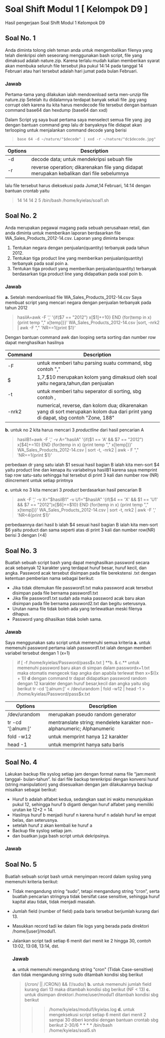 # Soal Shift Modul 1 [ Kelompok D9 ]
Hasil pengerjaan Soal Shift Modul 1 Kelompok D9

## Soal No. 1
Anda diminta tolong oleh teman anda untuk mengembalikan filenya yang telah
dienkripsi oleh seseorang menggunakan bash script, file yang dimaksud adalah
nature.zip. Karena terlalu mudah kalian memberikan syarat akan membuka seluruh
file tersebut jika pukul 14:14 pada tanggal 14 Februari atau hari tersebut adalah hari
jumat pada bulan Februari.
### Jawab
Pertama-tama yang dilakukan ialah mendownload serta men-_unzip_ file nature.zip
Setelah itu didalamnya terdapat banyak sekali file .jpg yang corrupt oleh karena itu kita harus mendecode file tersebut dengan bantuan command base64 dan hexdump (base64 dan xxd)

Dalam Script yg saya buat pertama saya menselect semua file yang .jpg dengan bantuan command grep
lalu dr banyaknya file didapat akan terlooping untuk menjalankan command decode yang berisi
> `base 64 -d ~/nature/"$decode" | xxd -r ~/nature/"dc$decode.jpg"`

| Options | Description |
| --- | --- |
| -d | decode data; untuk mendekripsi sebuah file  |
| -r | reverse operation; dikarenakan file yang didapat merupakan kebalikan dari file sebelumnya |

lalu file tersebut harus dieksekusi pada Jumat,14 Februari, 14:14 dengan bantuan crontab yaitu 
> 14 14 14 2 5 /bin/bash /home/kyielas/soal1.sh

## Soal No. 2
Anda merupakan pegawai magang pada sebuah perusahaan retail, dan anda diminta
untuk memberikan laporan berdasarkan file WA_Sales_Products_2012-14.csv.
Laporan yang diminta berupa:
   1. Tentukan negara dengan penjualan(quantity) terbanyak pada tahun
       2012.
   2. Tentukan tiga product line yang memberikan penjualan(quantity)
       terbanyak pada soal poin a.
   3. Tentukan tiga product yang memberikan penjualan(quantity)
       terbanyak berdasarkan tiga product line yang didapatkan pada soal
       poin b.
       
### Jawab
**a.** Setelah mendownload file WA_Sales_Products_2012-14.csv
   Saya membuat script yang mencari negara dengan penjualan terbanyak pada tahun 2012
> hasilA=awk -F ',' '{if($7 == "2012") x[$1]+=10} END {for(temp in x) {print temp "," x[temp]}}' WA_Sales_Products_2012-14.csv |sort,   -nrk2 | awk -F "," 'NR==1{print $1}'

Dengan bantuan command awk dan looping serta sorting dan number row dapat menghasilkan hasilnya

| Command | Description |
| --- | --- |
| -F | untuk memberi tahu parsing suatu command, sbg contoh ","  |
|  $ | $1,$7,$10 merupakan kolom yang dimaksud oleh soal yaitu negara,tahun,dan penjualan |
| -t | untuk memberi tahu seperator di sorting, sbg contoh ,  |
| -nrk2 | numerical, reverse, dan kolom dua; dikarenakan yang di sort merupakan kolom dua dari print yang di dapat, sbg contoh      "Zone, 188" |

**b.** untuk no 2 kita harus mencari 3 _productline_  dari hasil pencarian A
> hasilB1=awk -F ',' -v A="hasilA" '{if($1 == 'A' && $7 == "2012") x[$4]+=10} END {for(temp in x) {print temp "," x[temp]}}' WA_Sales_Products_2012-14.csv | sort -t, -nrk2 | awk - F "," 'NR==1{print $1}'

perbedaan dr yang satu ialah $1 sesuai hasil bagian B ialah kita men-sort $4 yaitu product line dan kenapa itu variabelnya hasilB1 karena saya memprint tiap row satu-satu sehingga hal tersebut di print 3 kali dan number row (NR) diincrement untuk setiap printnya

**c.** untuk no 3 kita mencari 3 _product_ berdasarkan hasil pencarian B
> awk -F ',' -v X="$hasilB1" -v U1="$hasilA" '{if($4 == 'X' && $1 == 'U1' && $7 == "2012")x[$6]+=$10} END {for(temp in x) {print temp "," x[temp]}}' WA_Sales_Products_2012-14.csv | sort -t, nrk2 | awk -F ',' 'NR<4{print $1}'

perbedaannya dari hasil b ialah $4 sesuai hasil bagian B ialah kita men-sort $6 yaitu product dan sama seperti atas di print 3 kali dan number row(NR) berisi 3 dengan (<4) 

## Soal No. 3
Buatlah sebuah script bash yang dapat menghasilkan password secara acak
sebanyak 12 karakter yang terdapat huruf besar, huruf kecil, dan angka. Password
acak tersebut disimpan pada file berekstensi .txt dengan ketentuan pemberian nama
sebagai berikut:

* Jika tidak ditemukan file password1.txt maka password acak tersebut
  disimpan pada file bernama password1.txt
* Jika file password1.txt sudah ada maka password acak baru akan
  disimpan pada file bernama password2.txt dan begitu seterusnya.
* Urutan nama file tidak boleh ada yang terlewatkan meski filenya
  dihapus.
* Password yang dihasilkan tidak boleh sama.

### Jawab
Saya menggunakan satu script untuk memenuhi semua kriteria
**a.** untuk memenuhi password pertama ialah password1.txt ialah dengan memberi variabel tersebut dengan 1 (x=1)
> if [ -f /home/kyielas/Password/pass$x.txt ]
**b. & c.** untuk memenuhi password baru akan di simpan dalam passwordx+1.txt maka otomatis mengecek tiap angka dan apabila terlewat 
> then x=$((x + 1))
**d** dengan command tr dapat didapatkan password random dengan 12 karakter dengan huruf besar,kecil dan angka yaitu sbg berikut
> tr -cd '[:alnum:]' < /dev/urandom | fold -w12 | head -1 > /home/kyielas/Password/pass$x.txt

 
| Options | Description |
| --- | --- |
| /dev/urandom | merupakan pseudo random generator |
| tr -cd '[:alnum:]' | mentranslate string; mendelete karakter non-alphanumeric; Alphanumeric |
| fold -w12 | untuk memprint hanya 12 karakter |
| head -1 | untuk memprint hanya satu baris |

## Soal No. 4
Lakukan backup file syslog setiap jam dengan format nama file “jam:menit tanggal-
bulan-tahun”. Isi dari file backup terenkripsi dengan konversi huruf (string
manipulation) yang disesuaikan dengan jam dilakukannya backup misalkan sebagai
berikut:

* Huruf b adalah alfabet kedua, sedangkan saat ini waktu menunjukkan
  pukul 12, sehingga huruf b diganti dengan huruf alfabet yang memiliki
  urutan ke 12+2 = 14.
* Hasilnya huruf b menjadi huruf n karena huruf n adalah huruf ke
  empat belas, dan seterusnya.
* setelah huruf z akan kembali ke huruf a
* Backup file syslog setiap jam.
* dan buatkan juga bash script untuk dekripsinya.

### Jawab

## Soal No. 5
Buatlah sebuah script bash untuk menyimpan record dalam syslog yang memenuhi
kriteria berikut:

* Tidak mengandung string “sudo”, tetapi mengandung string “cron”,
  serta buatlah pencarian stringnya tidak bersifat case sensitive,
  sehingga huruf kapital atau tidak, tidak menjadi masalah.
* Jumlah field (number of field) pada baris tersebut berjumlah kurang
  dari 13.
* Masukkan record tadi ke dalam file logs yang berada pada direktori
  /home/[user]/modul1.
* Jalankan script tadi setiap 6 menit dari menit ke 2 hingga 30, contoh
  13:02, 13:08, 13:14, dst.
  
  ### Jawab
  **a.** untuk memenuhi mengandung string "cron" (Tidak Case-sensitive) dan tidak mengandung string sudo ditambah kondisi sbg berikut
  > (/cron/ || /CRON/) && (!/sudo/)
  **b.** untuk memenuhi jumlah field kurang dari 13 maka ditambah kondisi sbg berikut
  > (NF < 13)
  **c.** untuk disimpan direktori /home/user/modul1 ditambah kondisi sbg berikut
  > >> /home/kyielas/modul1/kyielas.log
  **d.** untuk mengeksekusi script setiap 6 menit dari menit 2 sampai 30 diberi kondisi dengan bantuan crontab sbg berikut
  > 2-30/6 * * * * /bin/bash /home/kyielas/soal5.sh
